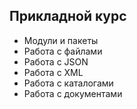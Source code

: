 ## Прикладной курс 
- Модули и пакеты
- Работа с файлами
- Работа с JSON
- Работа с XML
- Работа с каталогами
- Работа с документами
